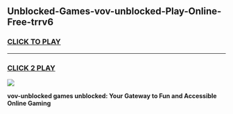 
## Unblocked-Games-vov-unblocked-Play-Online-Free-trrv6
<h3>
<a href="https://premium76.site?title=vov-unblocked&ref=26A">CLICK TO PLAY</a></h3>
<hr>

<h3>
<a href="https://premium76.site?title=vov-unblocked&ref=26A">CLICK 2 PLAY</a>
  
</h3>

<a href="https://premium76.site?title=vov-unblocked&ref=26A"><img src="https://clearcache.store/games.png"></a>


**vov-unblocked games unblocked: Your Gateway to Fun and Accessible Online Gaming**
